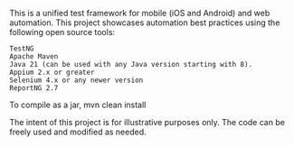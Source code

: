 This is a unified test framework for mobile (iOS and Android) and web automation. This project showcases automation best practices using the following open source tools:

    TestNG
    Apache Maven
    Java 21 (can be used with any Java version starting with 8).
    Appium 2.x or greater
    Selenium 4.x or any newer version
    ReportNG 2.7

To compile as a jar, mvn clean install

The intent of this project is for illustrative purposes only. The code can be freely used and modified as needed.
